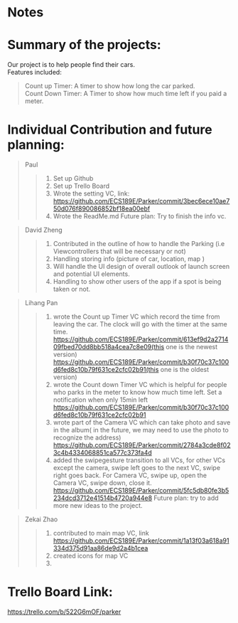 # Notes

# Summary of the projects:  
Our project is to help people find their cars.  
Features included:  
> Count up Timer: A timer to show how long the car parked.  
> Count Down Timer: A Timer to show how much time left if you paid a meter.  

# Individual Contribution and future planning:
> Paul
> > 1. Set up Github
> > 2. Set up Trello Board
> > 3. Wrote the setting VC, link: https://github.com/ECS189E/Parker/commit/3bec6ece10ae750d076f890086852bf18ea00ebf
> > 4. Wrote the ReadMe.md
Future plan: Try to finish the info vc. 

> David Zheng 
> > 1. Contributed in the outline of how to handle the Parking (i.e Viewcontrollers that will be necessary or not) 
> > 2. Handling storing info (picture of car, location, map ) 
> > 3. Will handle the UI design of overall outlook of launch screen and potential UI elements. 
> > 4. Handling to show other users of the app if a spot is being taken or not. 

> Lihang Pan
> > 1. wrote the Count up Timer VC which record the time from leaving the car. The clock will go with the timer at the same time.
https://github.com/ECS189E/Parker/commit/613ef9d2a271409fbed70dd8bb518a4cea7c8e09(this one is the newest version)
https://github.com/ECS189E/Parker/commit/b30f70c37c100d6fed8c10b79f631ce2cfc02b91(this one is the oldest version)
> > 2. wrote the Count down Timer VC which is helpful for people who parks in the meter to know how much time left. Set a notification when only 15min left
https://github.com/ECS189E/Parker/commit/b30f70c37c100d6fed8c10b79f631ce2cfc02b91
> > 3. wrote part of the Camera VC which can take photo and save in the album( in the future, we may need to use the photo to recognize the address) 
https://github.com/ECS189E/Parker/commit/2784a3cde8f023c4b4334068851ca577c373fa4d
> > 4. added the swipegesture transition to all VCs, for other VCs except the camera, swipe left goes to the next VC, swipe right goes back. For Camera VC, swipe up, open the Camera VC, swipe down, close it.
https://github.com/ECS189E/Parker/commit/5fc5db80fe3b5234dcd3712e41514b4720a944e8
Future plan: try to add more new ideas to the project.

> Zekai Zhao
> > 1. contributed to main map VC, link https://github.com/ECS189E/Parker/commit/1a13f03a618a91334d375d91aa86de9d2a4b1cea
> > 2. created icons for map VC
> > 3. 

# Trello Board Link:  
https://trello.com/b/522G6mOF/parker

